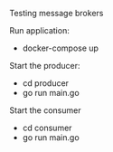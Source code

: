 Testing message brokers

Run application:
- docker-compose up

Start the producer:
- cd producer
- go run main.go

Start the consumer
- cd consumer
- go run main.go